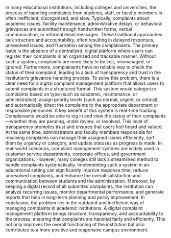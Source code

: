 In many educational institutions, including colleges and universities, the process of handling complaints from students, staff, or faculty members is often inefficient, disorganized, and slow. Typically, complaints about academic issues, facility maintenance, administrative delays, or behavioral grievances are submitted through handwritten forms, verbal communication, or informal email messages. These traditional approaches lack structure and accountability, often resulting in delayed responses, unresolved issues, and frustration among the complainants.
The primary issue is the absence of a centralized, digital platform where users can register their complaints in an organized and trackable manner. Without such a system, complaints are more likely to be lost, mismanaged, or ignored. Furthermore, complainants have no reliable way to check the status of their complaint, leading to a lack of transparency and trust in the institution’s grievance-handling process.
To solve this problem, there is a clear need for a digital complaint management platform that allows users to submit complaints in a structured format. This system would categorize complaints based on type (such as academic, maintenance, or administrative), assign priority levels (such as normal, urgent, or critical), and automatically direct the complaints to the appropriate department or responsible personnel.
A key benefit of this system is real-time tracking. Complainants would be able to log in and view the status of their complaints—whether they are pending, under review, or resolved. This level of transparency promotes trust and ensures that users feel heard and valued. At the same time, administrators and faculty members responsible for resolving complaints can manage their assigned issues efficiently, sort them by urgency or category, and update statuses as progress is made.
In real-world scenarios, complaint management systems are widely used in customer service departments, corporate offices, and government organizations. However, many colleges still lack a streamlined method to handle complaints systematically. Implementing such a system in an educational setting can significantly improve response time, reduce unresolved complaints, and enhance the overall satisfaction and communication between students and the administration.
Moreover, by keeping a digital record of all submitted complaints, the institution can analyze recurring issues, monitor departmental performance, and generate reports that help in long-term planning and policy improvement.
In conclusion, the problem lies in the outdated and inefficient way of managing complaints in academic institutions. A digital complaint management platform brings structure, transparency, and accountability to the process, ensuring that complaints are handled fairly and efficiently. This not only improves the overall functioning of the institution but also contributes to a more positive and responsive campus environment.
